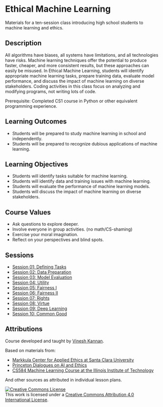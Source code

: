 # Ethical Machine Learning

Materials for a ten-session class introducing high school students to machine learning and ethics.

## Description

All algorithms have biases, all systems have limitations, and all technologies have risks. Machine learning techniques offer the potential to produce faster, cheaper, and more consistent results, but these approaches can easily be misused. In Ethical Machine Learning, students will identify appropriate machine learning tasks, prepare training data, evaluate model performance, and discuss the impact of machine learning on diverse stakeholders. Coding activities in this class focus on analyzing and modifying programs, not writing lots of code.

Prerequisite: Completed CS1 course in Python or other equivalent programming experience.

## Learning Outcomes

- Students will be prepared to study machine learning in school and independently.
- Students will be prepared to recognize dubious applications of machine learning.

## Learning Objectives

- Students will identify tasks suitable for machine learning.
- Students will identify data and training issues with machine learning.
- Students will evaluate the performance of machine learning models.
- Students will discuss the impact of machine learning on diverse stakeholders.

## Course Values

- Ask questions to explore deeper.
- Involve everyone in group activities. (no math/CS-shaming)
- Exercise your moral imagination. 
- Reflect on your perspectives and blind spots.

## Sessions

- [Session 01: Defining Tasks](lessons/session01.md)
- [Session 02: Data Preparation](lessons/session02.md)
- [Session 03: Model Evaluation](lessons/session03.md)
- [Session 04: Utility](lessons/session04.md)
- [Session 05: Fairness I](lessons/session05.md)
- [Session 06: Fairness II](lessons/session06.md)
- [Session 07: Rights](lessons/session07.md)
- [Session 08: Virtue](lessons/session08.md)
- [Session 09: Deep Learning](lessons/session09.md)
- [Session 10: Common Good](lessons/session10.md)

## Attributions

Course developed and taught by [Vinesh Kannan](https://github.com/vingkan).

Based on materials from:

- [Markkula Center for Applied Ethics at Santa Clara University](https://www.scu.edu/ethics/)
- [Princeton Dialogues on AI and Ethics](https://aiethics.princeton.edu/)
- [CS584 Machine Learning Course at the Illinois Institute of Technology](http://www.cs.iit.edu/~mbilgic/#courses)

And other sources as attributed in individual lesson plans.

<a rel="license" href="http://creativecommons.org/licenses/by/4.0/"><img alt="Creative Commons License" style="border-width:0" src="https://i.creativecommons.org/l/by/4.0/88x31.png" /></a><br />This work is licensed under a <a rel="license" href="http://creativecommons.org/licenses/by/4.0/">Creative Commons Attribution 4.0 International License</a>.
